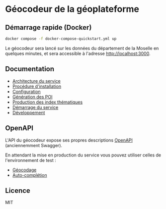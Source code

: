 # Géocodeur de la géoplateforme

## Démarrage rapide (Docker)

```bash
docker compose -f docker-compose-quickstart.yml up
```

Le géocodeur sera lancé sur les données du département de la Moselle en quelques minutes, et sera accessible à l'adresse <http://localhost:3000>.

## Documentation

- [Architecture du service](architecture.md)
- [Procédure d'installation](user/installation.md)
- [Configuration](user/configuration.md)
- [Génération des POI](user/poi.md)
- [Production des index thématiques](user/indexation.md)
- [Démarrage du service](user/service.md)
- [Développement](user/dev.md)

## OpenAPI

L'API du géocodeur expose ses propres descriptions [OpenAPI](https://www.openapis.org) (anciennemment Swagger).

En attendant la mise en production du service vous pouvez utiliser celles de l'environnement de test :

- [Géocodage](https://gpf-geocodeur.livingdata.co/openapi.yaml)
- [Auto-complétion](https://gpf-geocodeur.livingdata.co/completion/openapi.yaml)

## Licence

MIT
